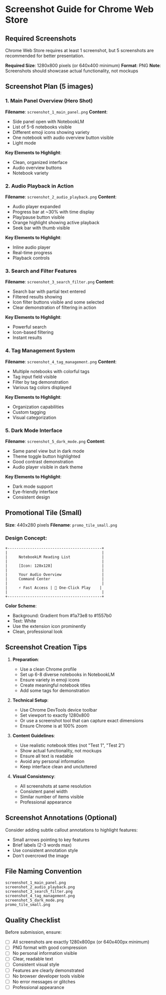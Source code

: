 # Screenshot Guide for Chrome Web Store

## Required Screenshots

Chrome Web Store requires at least 1 screenshot, but 5 screenshots are recommended for better presentation.

**Required Size**: 1280x800 pixels (or 640x400 minimum)
**Format**: PNG
**Note**: Screenshots should showcase actual functionality, not mockups

## Screenshot Plan (5 images)

### 1. Main Panel Overview (Hero Shot)
**Filename**: `screenshot_1_main_panel.png`
**Content**:
- Side panel open with NotebookLM
- List of 5-6 notebooks visible
- Different emoji icons showing variety
- One notebook with audio overview button visible
- Light mode

**Key Elements to Highlight**:
- Clean, organized interface
- Audio overview buttons
- Notebook variety

### 2. Audio Playback in Action
**Filename**: `screenshot_2_audio_playback.png`
**Content**:
- Audio player expanded
- Progress bar at ~30% with time display
- Play/pause button visible
- Orange highlight showing active playback
- Seek bar with thumb visible

**Key Elements to Highlight**:
- Inline audio player
- Real-time progress
- Playback controls

### 3. Search and Filter Features
**Filename**: `screenshot_3_search_filter.png`
**Content**:
- Search bar with partial text entered
- Filtered results showing
- Icon filter buttons visible and some selected
- Clear demonstration of filtering in action

**Key Elements to Highlight**:
- Powerful search
- Icon-based filtering
- Instant results

### 4. Tag Management System
**Filename**: `screenshot_4_tag_management.png`
**Content**:
- Multiple notebooks with colorful tags
- Tag input field visible
- Filter by tag demonstration
- Various tag colors displayed

**Key Elements to Highlight**:
- Organization capabilities
- Custom tagging
- Visual categorization

### 5. Dark Mode Interface
**Filename**: `screenshot_5_dark_mode.png`
**Content**:
- Same panel view but in dark mode
- Theme toggle button highlighted
- Good contrast demonstration
- Audio player visible in dark theme

**Key Elements to Highlight**:
- Dark mode support
- Eye-friendly interface
- Consistent design

## Promotional Tile (Small)

**Size**: 440x280 pixels
**Filename**: `promo_tile_small.png`

### Design Concept:
```
+------------------------------------------+
|                                          |
|     NotebookLM Reading List              |
|                                          |
|     [Icon: 128x128]                      |
|                                          |
|     Your Audio Overview                  |
|     Command Center                       |
|                                          |
|     ⚡ Fast Access | 🎵 One-Click Play    |
|                                          |
+------------------------------------------+
```

**Color Scheme**:
- Background: Gradient from #1a73e8 to #1557b0
- Text: White
- Use the extension icon prominently
- Clean, professional look

## Screenshot Creation Tips

1. **Preparation**:
   - Use a clean Chrome profile
   - Set up 6-8 diverse notebooks in NotebookLM
   - Ensure variety in emoji icons
   - Create meaningful notebook titles
   - Add some tags for demonstration

2. **Technical Setup**:
   - Use Chrome DevTools device toolbar
   - Set viewport to exactly 1280x800
   - Or use a screenshot tool that can capture exact dimensions
   - Ensure Chrome is at 100% zoom

3. **Content Guidelines**:
   - Use realistic notebook titles (not "Test 1", "Test 2")
   - Show actual functionality, not mockups
   - Ensure all text is readable
   - Avoid any personal information
   - Keep interface clean and uncluttered

4. **Visual Consistency**:
   - All screenshots at same resolution
   - Consistent panel width
   - Similar number of items visible
   - Professional appearance

## Screenshot Annotations (Optional)

Consider adding subtle callout annotations to highlight features:
- Small arrows pointing to key features
- Brief labels (2-3 words max)
- Use consistent annotation style
- Don't overcrowd the image

## File Naming Convention

```
screenshot_1_main_panel.png
screenshot_2_audio_playback.png
screenshot_3_search_filter.png
screenshot_4_tag_management.png
screenshot_5_dark_mode.png
promo_tile_small.png
```

## Quality Checklist

Before submission, ensure:
- [ ] All screenshots are exactly 1280x800px (or 640x400px minimum)
- [ ] PNG format with good compression
- [ ] No personal information visible
- [ ] Clear, readable text
- [ ] Consistent visual style
- [ ] Features are clearly demonstrated
- [ ] No browser developer tools visible
- [ ] No error messages or glitches
- [ ] Professional appearance